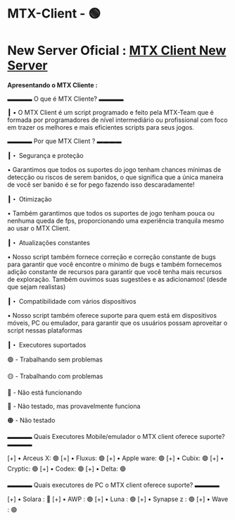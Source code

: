 # MTX-Client - 🟢
# New Server Oficial : [MTX Client New Server](https://discord.gg/CUruazBg)

**Apresentando o  MTX Cliente :**

**▬▬▬▬** O que é MTX Cliente? **▬▬▬▬**

**┃** • O MTX Client é um script programado e feito pela MTX-Team que é formada por programadores de nível intermediário ou profissional com foco em trazer os melhores e mais eficientes scripts para seus jogos.

**▬▬▬▬** Por que MTX Client ? **▬▬▬▬**

**┃・** Segurança e proteção

• Garantimos que todos os suportes do jogo tenham chances mínimas de detecção ou riscos de serem banidos, o que significa que a única maneira de você ser banido é se for pego fazendo isso descaradamente!

**┃・** Otimização

• Também garantimos que todos os suportes de jogo tenham pouca ou nenhuma queda de fps, proporcionando uma experiência tranquila mesmo ao usar o MTX Client.

**┃・** Atualizações constantes

• Nosso script também fornece correção e correção constante de bugs para garantir que você encontre o mínimo de bugs e também fornecemos adição constante de recursos para garantir que você tenha mais recursos de exploração. Também ouvimos suas sugestões e as adicionamos! (desde que sejam realistas)

**┃・** Compatibilidade com vários dispositivos

• Nosso script também oferece suporte para quem está em dispositivos móveis, PC ou emulador, para garantir que os usuários possam aproveitar o script nessas plataformas

**┃・** Executores suportados

🟢 - Trabalhando sem problemas

🟡 - Trabalhando com problemas

🔴 - Não está funcionando

🔵 - Não testado, mas provavelmente funciona

🟠 - Não testado


**▬▬▬▬** Quais Executores Mobile/emulador o MTX client oferece suporte? **▬▬▬▬**

[+] • Arceus X: 🟢
[+] • Fluxus: 🟢
[+] • Apple ware: 🟢
[+] • Cubix: 🟢
[+] • Cryptic: 🟢
[+] • Codex: 🟢
[+] • Delta: 🟢


**▬▬▬▬** Quais executores de PC o MTX client oferece suporte? **▬▬▬▬**

[+] • Solara : 🔴
[+] • AWP : 🟢
[+] • Luna : 🟢
[+] • Synapse z : 🟢
[+] • Wave : 🟢

